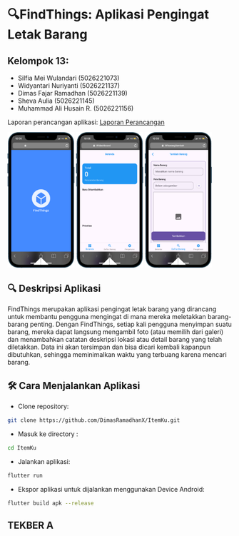 # 🔍FindThings: Aplikasi Pengingat Letak Barang

## Kelompok 13:

- Silfia Mei Wulandari   (5026221073)
- Widyantari Nuriyanti   (5026221137)
- Dimas Fajar Ramadhan   (5026221139)
- Sheva Aulia            (5026221145)
- Muhammad Ali Husain R. (5026221156)

Laporan perancangan aplikasi: [Laporan Perancangan](https://intip.in/LaporanFindThings/)

<img src="https://github.com/DimasRamadhanX/ItemKu/blob/main/Assets/splash.png" width="150" alt="Foto kecil"/>
<img src="https://github.com/DimasRamadhanX/ItemKu/blob/main/Assets/beranda.png" width="150" alt="Foto kecil"/>
<img src="https://github.com/DimasRamadhanX/ItemKu/blob/main/Assets/add.png" width="150" alt="Foto kecil"/>

## 🔍 Deskripsi Aplikasi

FindThings merupakan aplikasi pengingat letak barang yang dirancang untuk membantu pengguna mengingat di mana mereka meletakkan barang-barang penting. Dengan FindThings, setiap kali pengguna menyimpan suatu barang, mereka dapat langsung mengambil foto (atau memilih dari galeri) dan menambahkan catatan deskripsi lokasi atau detail barang yang telah diletakkan. Data ini akan tersimpan dan bisa dicari kembali kapanpun dibutuhkan, sehingga meminimalkan waktu yang terbuang karena mencari barang.

## 🛠️ Cara Menjalankan Aplikasi

- Clone repository:
```bash
git clone https://github.com/DimasRamadhanX/ItemKu.git
```

- Masuk ke directory :
```bash
cd ItemKu
```

- Jalankan aplikasi:
```bash
flutter run
```

- Ekspor aplikasi untuk dijalankan menggunakan Device Android:
```bash
flutter build apk --release
```

## TEKBER A